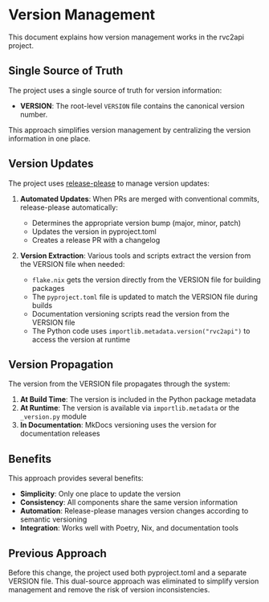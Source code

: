 # Version Management

This document explains how version management works in the rvc2api project.

## Single Source of Truth

The project uses a single source of truth for version information:

- **VERSION**: The root-level `VERSION` file contains the canonical version number.

This approach simplifies version management by centralizing the version information in one place.

## Version Updates

The project uses [release-please](https://github.com/googleapis/release-please) to manage version updates:

1. **Automated Updates**: When PRs are merged with conventional commits, release-please automatically:
   - Determines the appropriate version bump (major, minor, patch)
   - Updates the version in pyproject.toml
   - Creates a release PR with a changelog

2. **Version Extraction**: Various tools and scripts extract the version from the VERSION file when needed:
   - `flake.nix` gets the version directly from the VERSION file for building packages
   - The `pyproject.toml` file is updated to match the VERSION file during builds
   - Documentation versioning scripts read the version from the VERSION file
   - The Python code uses `importlib.metadata.version("rvc2api")` to access the version at runtime

## Version Propagation

The version from the VERSION file propagates through the system:

1. **At Build Time**: The version is included in the Python package metadata
2. **At Runtime**: The version is available via `importlib.metadata` or the `_version.py` module
3. **In Documentation**: MkDocs versioning uses the version for documentation releases

## Benefits

This approach provides several benefits:

- **Simplicity**: Only one place to update the version
- **Consistency**: All components share the same version information
- **Automation**: Release-please manages version changes according to semantic versioning
- **Integration**: Works well with Poetry, Nix, and documentation tools

## Previous Approach

Before this change, the project used both pyproject.toml and a separate VERSION file. This dual-source approach was eliminated to simplify version management and remove the risk of version inconsistencies.
